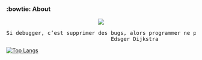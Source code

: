 ### :bowtie: About
<p align="center">

<a href="https://www.linkedin.com/in/ssaugrin/">
<img src="https://img.shields.io/badge/Linkedin-informational?style=for-the-badge&logo=linkedin&label=social">
</a>

</p>

<pre>
Si debugger, c’est supprimer des bugs, alors programmer ne peut être que les ajouter.
                                 Edsger Dijkstra
</pre>

[![Top Langs](https://github-readme-stats.vercel.app/api/top-langs/?username=zourite&layout=compact)](https://github.com/anuraghazra/github-readme-stats)
